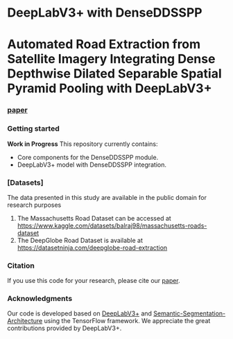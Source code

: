 # DeepLabV3+ with DenseDDSSPP
# Automated Road Extraction from Satellite Imagery Integrating Dense Depthwise Dilated Separable Spatial Pyramid Pooling with DeepLabV3+

### [paper](https://arxiv.org/pdf/2410.14836)


### Getting started
**Work in Progress**
This repository currently contains:
- Core components for the DenseDDSSPP module.
- DeepLabV3+ model with DenseDDSSPP integration.


### [Datasets]
The data presented in this study are available in the public domain for research purposes
1.	The Massachusetts Road Dataset can be accessed at https://www.kaggle.com/datasets/balraj98/massachusetts-roads-dataset
2.	The DeepGlobe Road Dataset is available at https://datasetninja.com/deepglobe-road-extraction

### Citation
If you use this code for your research, please cite our [paper](https://arxiv.org/pdf/2410.14836).


### Acknowledgments
Our code is developed based on [DeepLabV3+](https://github.com/tensorflow/models/tree/master/research/deeplab) and [Semantic-Segmentation-Architecture](https://github.com/nikhilroxtomar/Semantic-Segmentation-Architecture) using the TensorFlow framework. We appreciate the great contributions provided by DeepLabV3+.
